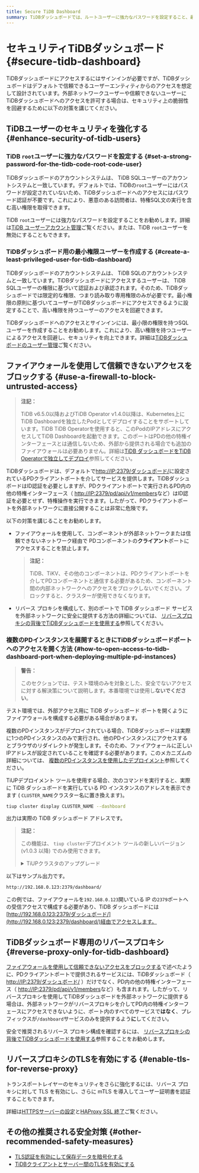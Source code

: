 ```yaml
---
title: Secure TiDB Dashboard
summary: TiDBダッシュボードでは、ルートユーザーに強力なパスワードを設定すること、最小権限ユーザーを作成すること、信頼できないアクセスをブロックするためのファイアウォールの使用など、強化されたセキュリティ対策が必要です。また、セキュリティをさらに強化するために、リバースプロキシを使用し、TLSを有効にすることも推奨されます。
---
```


# セキュリティTiDBダッシュボード {#secure-tidb-dashboard}

TiDBダッシュボードにアクセスするにはサインインが必要ですが、TiDBダッシュボードはデフォルトで信頼できるユーザーエンティティからのアクセスを想定して設計されています。外部ネットワークユーザーや信頼できないユーザーにTiDBダッシュボードへのアクセスを許可する場合は、セキュリティ上の脆弱性を回避するために以下の対策を講じてください。

## TiDBユーザーのセキュリティを強化する {#enhance-security-of-tidb-users}

### TiDB <code>root</code>ユーザーに強力なパスワードを設定する {#set-a-strong-password-for-the-tidb-code-root-code-user}

TiDBダッシュボードのアカウントシステムは、 TiDB SQLユーザーのアカウントシステムと一致しています。デフォルトでは、TiDBの`root`ユーザーにはパスワードが設定されていないため、TiDBダッシュボードへのアクセスにはパスワード認証が不要です。これにより、悪意のある訪問者は、特権SQL文の実行を含む高い権限を取得できます。

TiDB `root`ユーザーには強力なパスワードを設定することをお勧めします。詳細は[TiDB ユーザーアカウント管理](/user-account-management.md)ご覧ください。または、TiDB `root`ユーザーを無効にすることもできます。

### TiDBダッシュボード用の最小権限ユーザーを作成する {#create-a-least-privileged-user-for-tidb-dashboard}

TiDBダッシュボードのアカウントシステムは、 TiDB SQLのアカウントシステムと一致しています。TiDBダッシュボードにアクセスするユーザーは、 TiDB SQLユーザーの権限に基づいて認証および承認されます。そのため、TiDBダッシュボードでは限定的な権限、つまり読み取り専用権限のみが必要です。最小権限の原則に基づいてユーザーがTiDBダッシュボードにアクセスできるように設定することで、高い権限を持つユーザーのアクセスを回避できます。

TiDBダッシュボードへのアクセスとサインインには、最小限の権限を持つSQLユーザーを作成することをお勧めします。これにより、高い権限を持つユーザーによるアクセスを回避し、セキュリティを向上できます。詳細は[TiDBダッシュボードのユーザー管理](/dashboard/dashboard-user.md)ご覧ください。

## ファイアウォールを使用して信頼できないアクセスをブロックする {#use-a-firewall-to-block-untrusted-access}

> **注記：**
>
> TiDB v6.5.0以降およびTiDB Operator v1.4.0以降は、Kubernetes上にTiDB Dashboardを独立したPodとしてデプロイすることをサポートしています。TiDB TiDB Operatorを使用すると、このPodのIPアドレスにアクセスしてTiDB Dashboardを起動できます。このポートはPDの他の特権インターフェースとは通信しないため、外部から提供される場合でも追加のファイアウォールは必要ありません。詳細は[TiDB ダッシュボードをTiDB Operatorで独立してデプロイ](https://docs.pingcap.com/tidb-in-kubernetes/dev/get-started#deploy-tidb-dashboard-independently)参照してください。

TiDBダッシュボードは、デフォルトで[http://IP:2379/ダッシュボード/](http://IP:2379/dashboard/)に設定されているPDクライアントポートを介してサービスを提供します。TiDBダッシュボードはID認証を必要としますが、PDクライアントポートで実行されるPD内の他の特権インターフェース（ [http://IP:2379/pd/api/v1/members](http://IP:2379/pd/api/v1/members)など）はID認証を必要とせず、特権操作を実行できます。したがって、PDクライアントポートを外部ネットワークに直接公開することは非常に危険です。

以下の対策を講じることをお勧めします。

-   ファイアウォールを使用して、コンポーネントが外部ネットワークまたは信頼できないネットワーク経由で PDコンポーネントの**クライアント**ポートにアクセスすることを禁止します。

    > **注記：**
    >
    > TiDB、TiKV、その他のコンポーネントは、PDクライアントポートを介してPDコンポーネントと通信する必要があるため、コンポーネント間の内部ネットワークへのアクセスをブロックしないでください。ブロックすると、クラスターが使用できなくなります。

-   リバース プロキシを構成して、別のポートで TiDB ダッシュボード サービスを外部ネットワークに安全に提供する方法の詳細については、 [リバースプロキシの背後でTiDBダッシュボードを使用する](/dashboard/dashboard-ops-reverse-proxy.md)参照してください。

### 複数のPDインスタンスを展開するときにTiDBダッシュボードポートへのアクセスを開く方法 {#how-to-open-access-to-tidb-dashboard-port-when-deploying-multiple-pd-instances}

> **警告：**
>
> このセクションでは、テスト環境のみを対象とした、安全でないアクセスに対する解決策について説明します。本番環境では使用し**ないでください**。

テスト環境では、外部アクセス用に TiDB ダッシュボード ポートを開くようにファイアウォールを構成する必要がある場合があります。

複数のPDインスタンスがデプロイされている場合、TiDBダッシュボードは実際に1つのPDインスタンスのみで実行され、他のPDインスタンスにアクセスするとブラウザのリダイレクトが発生します。そのため、ファイアウォールに正しいIPアドレスが設定されていることを確認する必要があります。このメカニズムの詳細については、 [複数のPDインスタンスを使用したデプロイメント](/dashboard/dashboard-ops-deploy.md#deployment-with-multiple-pd-instances)参照してください。

TiUPデプロイメント ツールを使用する場合、次のコマンドを実行すると、実際に TiDB ダッシュボードを実行している PD インスタンスのアドレスを表示できます ( `CLUSTER_NAME`クラスター名に置き換えます)。

```bash
tiup cluster display CLUSTER_NAME --dashboard
```

出力は実際の TiDB ダッシュボード アドレスです。

> **注記：**
>
> この機能は、 `tiup cluster`デプロイメント ツールの新しいバージョン (v1.0.3 以降) でのみ使用できます。
>
> <details><summary>TiUPクラスタのアップグレード</summary>
>
> ```bash
> tiup update --self
> tiup update cluster --force
> ```
>
> </details>

以下はサンプル出力です。

```bash
http://192.168.0.123:2379/dashboard/
```

この例では、ファイアウォールを`192.168.0.123`開いている IP の`2379`ポートへの受信アクセスで構成する必要があり、TiDB ダッシュボードには[http://192.168.0.123:2379/ダッシュボード/](http://192.168.0.123:2379/dashboard/)経由でアクセスします。

## TiDBダッシュボード専用のリバースプロキシ {#reverse-proxy-only-for-tidb-dashboard}

[ファイアウォールを使用して信頼できないアクセスをブロックする](#信頼できないアクセスをブロックするためにファイアウォールを使用する)で述べたように、PDクライアントポートで提供されるサービスには、TiDBダッシュボード（ [http://IP:2379/ダッシュボード/](http://IP:2379/dashboard/) ）だけでなく、PD内の他の特権インターフェース（ [http://IP:2379/pd/api/v1/members](http://IP:2379/pd/api/v1/members)など）も含まれます。したがって、リバースプロキシを使用してTiDBダッシュボードを外部ネットワークに提供する場合は、外部ネットワークがリバースプロキシを介してPD内の特権インターフェースにアクセスできないように、ポート内のすべてのサービスで**はなく**、プレフィックスが`/dashboard`サービスのみを提供するよう**に**してください。

安全で推奨されるリバース プロキシ構成を確認するには、 [リバースプロキシの背後でTiDBダッシュボードを使用する](/dashboard/dashboard-ops-reverse-proxy.md)参照することをお勧めします。

## リバースプロキシのTLSを有効にする {#enable-tls-for-reverse-proxy}

トランスポートレイヤーのセキュリティをさらに強化するには、リバース プロキシに対して TLS を有効にし、さらに mTLS を導入してユーザー証明書を認証することもできます。

詳細は[HTTPSサーバーの設定](http://nginx.org/en/docs/http/configuring_https_servers.html)と[HAProxy SSL 終了](https://www.haproxy.com/blog/haproxy-ssl-termination/)ご覧ください。

## その他の推奨される安全対策 {#other-recommended-safety-measures}

-   [TLS認証を有効にして保存データを暗号化する](/enable-tls-between-components.md)
-   [TiDBクライアントとサーバー間のTLSを有効にする](/enable-tls-between-clients-and-servers.md)
